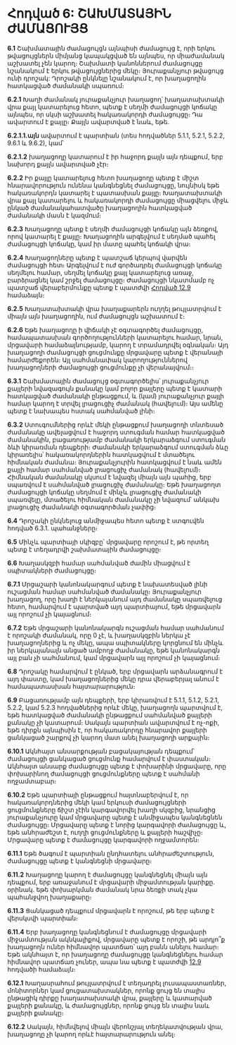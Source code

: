 # Հոդված 6: ՇԱԽՄԱՏԱՅԻՆ ԺԱՄԱՑՈՒՅՑ

**6.1** Շախմատային ժամացույցն այնպիսի ժամացույց է, որի երկու թվացույցներն միմյանց կապակցված են այնպես, որ միաժամանակ աշխատել չեն կարող։ Շախմատի կանոններում ժամացույցը նշանակում է երկու թվացույցներից մեկը։ Յուրաքանչյուր թվացույց ունի դրոշակ: Դրոշակի ընկնելը նշանակում է, որ խաղացողին հատկացված ժամանակի սպառում։

**6.2.1** Խաղի ժամանակ յուրաքանչյուր խաղացող՝ խաղատախտակի վրա քայլ կատարելուց հետո, պետք է սեղմի ժամացույցի կոճակը այնպես, որ սկսի աշխատել հակառակորդի ժամացույցը։ Դա ավարտում է քայլը։ Քայլն ավարտված է նաև, եթե․

**6.2.1.1.այն** ավարտում է պարտիան (տես հոդվածներ 5.1.1, 5.2.1, 5.2.2, 9.6.1 և 9.6.2), կամ՝

**6.2.1.2** խաղացողը կատարում է իր հաջորդ քայլն այն դեպքում, երբ նախորդ քայլն ավարտված չէր։

**6.2.2** Իր քայլը կատարելուց հետո խաղացողը պետք է միշտ հնարավորություն ունենա կանգնեցնել ժամացույցը, նույնիսկ եթե հակառակորդն կատարել է պատասխան քայլը։ Խաղատախտակի վրա քայլ կատարելու և հակառակորդի ժամացույցը միացվելու միջև ընկած ժամանակահատվածը խաղացողին հատկացված ժամանակի մասն է կազմում։

**6.2.3** Խաղացողը պետք է սեղմի ժամացույցի կոճակը այն ձեռքով, որով կատարել է քայլը։ Խաղացողին արգելվում է սեղմած պահել ժամացույցի կոճակը, կամ իր մատը պահել կոճակի վրա։

**6.2.4** Խաղացողները պետք է պատշաճ կերպով վարվեն ժամացույցի հետ։ Արգելվում է ուժ գործադրել ժամացույցի կոճակը սեղմելու համար, սեղմել կոճակը քայլ կատարելուց առաջ, բարձրացնել կամ շրջել ժամացույցը։ Ժամացույցի նկատմամբ ոչ պատշաճ վերաբերմունքը պետք է պատժվի [Հոդված 12.9](./article12) համաձայն։

**6.2.5** Խաղատախտակի վրա խաղաքարերն ուղղել թույլատրվում է միայն այն խաղացողին, ում ժամացույցն աշխատում է։

**6.2.6** Եթե խաղացողը ի վիճակի չէ օգտագործել ժամացույցը, համապատասխան գործողությունների կատարելու համար, նրան, մրցավարի համաձայնությամբ, կարող է տրամադրվել օգնական։ Այդ խաղացողի ժամացույցի ցուցմունքը մրցավարը պետք է վերանայի համարժեքորեն։ Այլ սահմանափակ կարողություններով խաղացողների ժամացույցի ցուցմունքը չի վերանայվում։։

**6.3.1** Շախմատային ժամացույց օգտագործելիս՝ յուրաքանչյուր քայլերի նվազագույն քանակը կամ բոլոր քայլերը պետք է կատարի հատկացված ժամանակի ընթացքում, և (կամ) յուրաքանչյուր քայլի համար կարող է տրվել լրացուցիչ ժամանակ (հավելում)։ Այս ամենը պետք է նախապես հստակ սահմանված լինի։

**6.3.2** Ստուգումներից որևէ մեկի ընթացքում խաղացողի տնտեսած ժամանակը ավելացվում է հաջորդ ստուգման համար հատկացված ժամանակին, բացառությամբ ժամանակի երկարաձգում ստուգման ձևի կիրառման դեպքերի։ Ժամանակի երկարաձգում ստուգման ձևը կիրառելիս՝ հակառակորդներին հատկացվում է մտածելու հիմնական ժամանա։ Յուրաքանչյուրին հատկացվում է նաև ամեն քայլի համար սահմանված լրացուցիչ ժամանակ (հավելում)։ Հիմնական ժամանակը սկսում է նվազել միայն այն պահից, երբ սպառվում է սահմանված լրացուցիչ ժամանակը։ Եթե խաղացողտ ժամացույցի կոճակը սեղմում է մինչև լրացուցիչ ժամանակի սպառվելը, մտածելու հիմնական ժամանակը չի նվազում՝ անկախ լրացուցիչ ժամանակի օգտագործման չափից։

**6.4** Դրոշակի ընկնելուց անմիջապես հետո պետք է ստգուվեն հոդված 6.3.1. պահանջները։

**6.5** Մինչև պարտիայի սկիզբը՝ մրցավարը որոշում է, թե որտեղ պետք է տեղադրվի շախմատային ժամացույցը։

**6.6** Խաղասկզբի համար սահմանված ժամին միացվում է սպիտակների ժամացույցը։

**6.7.1** Մրցաշարի կանոնակարգում պետք է նախատեսված լինի ուշացման համար սահմանված ժամանակը։ Յուրաքանչյուր խաղացող, որը խաղի է ներկայանում այդ ժամանակը սպառվելուց հետո, համարվում է պարտված այդ պարտիայում, եթե մրցավարն այլ որոշում չի կայացնում։

**6.7.2** Եթե մրցաշարի կանոնակարգն ուշացման համար սահմանում է որոշակի ժամանակ, որը 0 չէ, և խաղասկզբին ներկա չէ խաղացողներից և ոչ մեկը, ապա սպիտակները կորցնում են մինչև իր ներկայանալն անցած ամբողջ ժամանակը, եթե կանոնակարգն այլ բան չի սահմանում, կամ մրցավարն այլ որոշում չի կայացնում։

**6.8** Դրոշակը համարվում է ընկած, երբ մրցավարն արձանագրում է այդ փաստը, կամ խաղացողներից մեկը դրա վերաբերյալ անում է համապատասխան հայտարարություն։

**6.9** Բացառությամբ այն դեպքերի, երբ կիրառվում է 5.1.1, 5.1.2, 5.2.1, 5.2.2, կամ 5.2.3 հոդվածներից որևէ մեկը, խաղացողն պարտվում է, եթե հատկացված ժամանակի ընթացքում սահմանված քայլերի քանակը չի կատարում։ Սակայն պարտիան ավարտվում է ոչ-ոքի, եթե դիրքն այնպիսին է, որ հակառակորդը հնարավոր քայլերի ցանկացած շարքով չի կարող մատ անել խաղացողի արքային։

**6.10.1** Ակնհայտ անսարքության բացակայության դեպքում՝ ժամացույցի ցանկացած ցուցմունք համարվում է փաստական։ Ակնհայտ անսարք ժամացույցը պետք է փոխարինի մրցավարը, որը փոխարինող ժամացույցի ցուցմունքները պետք է սահմանի ողջամտաբար։

**6.10.2** Եթե պարտիայի ընթացքում հայտնաբերվում է, որ հակառակորդներից մեկի կամ երկուսի ժամացույցների ցուցմունքները ճիշտ չէին կարգավորվել խաղի սկզբից, նրանցից յուրաքանչյուրը կամ մրցավարը պետք է անմիջապես կանգնեցնեն ժամացույցը։ Մրցավարը պետք է նորից կարգավորի ժամացույցը և, եթե անհրաժեշտ է, ուղղի ցուցմունքները և քայլերի հաշվիչը։ Մրցավարը պետք է ժամացույցը կարգավորի ողջամտորեն։

**6.11.1** Եթե ծագում է պարտիան ընդհատելու անհրաժեշտություն, ժամացույցը պետք է կանգնեցնի մրցավարը։

**6.11.2** Խաղացողը կարող է ժամացույցը կանգնեցնել միայն այն դեպքում, երբ առաջանում է մրցավարի միջամտության կարիքը․ օրինակ․ եթե փոխարկման ժամանակ նրա ձեռքի տակ չկա պահանջվող խաղաքարը։

**6.11.3** Ցանկացած դեպքում մրցավարն է որոշում, թե երբ պետք է վերսկսվի պարտիան։

**6.11.4** Երբ խաղացողը կանգնեցնում է ժամացույցը մրցավարի միջամտության ակնկալիքով, մրցավարը պետք է որոշի, թե արդյո՞ք խաղացողն ուներ հիմնավոր պատճառ՝ այդ բանն անելու համար։ Եթե ակնհայտ է, որ խաղացողը ժամացույցը կանգնեցնելու համար հիմնավոր պատճառ չուներ, ապա նա պետք է պատժվի [12.9](./article12) հոդվածի համաձայն։

**6.12.1** Խաղասրահում թույլատրվում է տեղադրել լուսապաստառներ, մոնիտորներ կամ ցուցատախտակներ, որոնք ցույց են տալիս ընթացիկ դիրքը խաղատախտակի վրա, քայլերը և կատարված քայլերի քանակը, և ժամացույցներ, որոնք ցույց են տալիս նաև քայլերի քանակը։

**6.12.2** Սակայն, հիմնվելով միայն վերոնշյալ տեղեկատվության վրա, խաղացողը չի կարող որևէ հայտարարություն անել։
